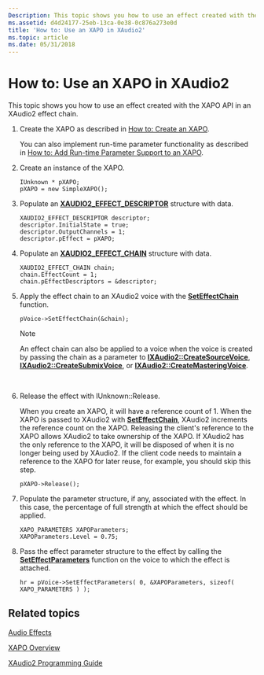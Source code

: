 ```yaml
---
Description: This topic shows you how to use an effect created with the XAPO API in an XAudio2 effect chain.
ms.assetid: d4d24177-25eb-13ca-0e38-0c876a273e0d
title: 'How to: Use an XAPO in XAudio2'
ms.topic: article
ms.date: 05/31/2018
---
```


# How to: Use an XAPO in XAudio2

This topic shows you how to use an effect created with the XAPO API in an XAudio2 effect chain.

1.  Create the XAPO as described in [How to: Create an XAPO](how-to--create-an-xapo.md).

    You can also implement run-time parameter functionality as described in [How to: Add Run-time Parameter Support to an XAPO](how-to--add-run-time-parameter-support-to-an-xapo.md).

2.  Create an instance of the XAPO.

    ```
    IUnknown * pXAPO;
    pXAPO = new SimpleXAPO();
    ```

    

3.  Populate an [**XAUDIO2\_EFFECT\_DESCRIPTOR**](/windows/desktop/api/xaudio2/ns-xaudio2-xaudio2_effect_descriptor) structure with data.

    ```
    XAUDIO2_EFFECT_DESCRIPTOR descriptor;
    descriptor.InitialState = true;
    descriptor.OutputChannels = 1;
    descriptor.pEffect = pXAPO;
    ```

    

4.  Populate an [**XAUDIO2\_EFFECT\_CHAIN**](/windows/desktop/api/xaudio2/ns-xaudio2-xaudio2_effect_chain) structure with data.

    ```
    XAUDIO2_EFFECT_CHAIN chain;
    chain.EffectCount = 1;
    chain.pEffectDescriptors = &descriptor;
    ```

    

5.  Apply the effect chain to an XAudio2 voice with the [**SetEffectChain**](/windows/win32/api/xaudio2/nf-xaudio2-ixaudio2voice-seteffectchain) function.

    ```
    pVoice->SetEffectChain(&chain);
    ```

    

    > [!Note]  
    > An effect chain can also be applied to a voice when the voice is created by passing the chain as a parameter to [**IXAudio2::CreateSourceVoice**](/windows/win32/api/xaudio2/nf-xaudio2-ixaudio2-createsourcevoice), [**IXAudio2::CreateSubmixVoice**](/windows/win32/api/xaudio2/nf-xaudio2-ixaudio2-createsubmixvoice), or [**IXAudio2::CreateMasteringVoice**](/windows/win32/api/xaudio2/nf-xaudio2-ixaudio2-createmasteringvoice).

     

6.  Release the effect with IUnknown::Release.

    When you create an XAPO, it will have a reference count of 1. When the XAPO is passed to XAudio2 with [**SetEffectChain**](/windows/win32/api/xaudio2/nf-xaudio2-ixaudio2voice-seteffectchain), XAudio2 increments the reference count on the XAPO. Releasing the client's reference to the XAPO allows XAudio2 to take ownership of the XAPO. If XAudio2 has the only reference to the XAPO, it will be disposed of when it is no longer being used by XAudio2. If the client code needs to maintain a reference to the XAPO for later reuse, for example, you should skip this step.

    ```
    pXAPO->Release();
    ```

    

7.  Populate the parameter structure, if any, associated with the effect. In this case, the percentage of full strength at which the effect should be applied.

    ```
    XAPO_PARAMETERS XAPOParameters;
    XAPOParameters.Level = 0.75;
    ```

    

8.  Pass the effect parameter structure to the effect by calling the [**SetEffectParameters**](/windows/win32/api/xaudio2/nf-xaudio2-ixaudio2voice-seteffectparameters) function on the voice to which the effect is attached.

    ```
    hr = pVoice->SetEffectParameters( 0, &XAPOParameters, sizeof( XAPO_PARAMETERS ) );
    ```

    

## Related topics

<dl> <dt>

[Audio Effects](audio-effects.md)
</dt> <dt>

[XAPO Overview](xapo-overview.md)
</dt> <dt>

[XAudio2 Programming Guide](programming-guide.md)
</dt> </dl>

 

 